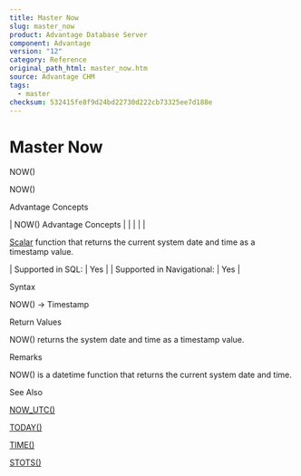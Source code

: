 ```yaml
---
title: Master Now
slug: master_now
product: Advantage Database Server
component: Advantage
version: "12"
category: Reference
original_path_html: master_now.htm
source: Advantage CHM
tags:
  - master
checksum: 532415fe8f9d24bd22730d222cb73325ee7d188e
---
```


# Master Now

NOW()

NOW()

Advantage Concepts

| NOW()  Advantage Concepts |  |  |  |  |

[Scalar](master_supported_scalar_functions.md) function that returns the current system date and time as a timestamp value.

| Supported in SQL: | Yes |
| Supported in Navigational: | Yes |

Syntax

NOW() -> Timestamp

Return Values

NOW() returns the system date and time as a timestamp value.

Remarks

NOW() is a datetime function that returns the current system date and time.

See Also

[NOW\_UTC()](master_now_utc.md)

[TODAY()](master_today.md)

[TIME()](master_time.md)

[STOTS()](master_stots.md)
